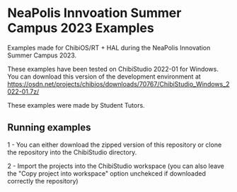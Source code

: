 # NeaPolis Innvoation Summer Campus 2023 Examples
Examples made for ChibiOS/RT + HAL during the NeaPolis Innovation Summer Campus 2023.

These examples have been tested on ChibiStudio 2022-01 for Windows. You can download
this version of the development environment at https://osdn.net/projects/chibios/downloads/70767/ChibiStudio_Windows_2022-01.7z/

These examples were made by Student Tutors.

## Running examples
1 - You can either download the zipped version of this repository or clone the repository into the ChibiStudio directory.

2 - Import the projects into the ChibiStudio workspace (you can also leave the "Copy project into workspace" option unchekced if downloaded correctly the repository)
